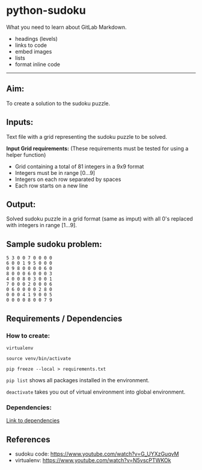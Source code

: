 # python-sudoku

What you need to learn about GitLab Markdown.

* headings (levels)
* links to code
* embed images
* lists
* format inline code

---

## Aim: 

To create a solution to the sudoku puzzle.

## Inputs:

Text file with a grid representing the sudoku puzzle to be solved.

**Input Grid requirements:**
(These requirements must be tested for using a helper function)

* Grid containing a total of 81 integers in a 9x9 format
* Integers must be in range [0...9] 
* Integers on each row separated by spaces
* Each row starts on a new line

## Output:

Solved sudoku puzzle in a grid format (same as imput) with all 0's replaced with integers in range [1...9].

## Sample sudoku problem:

```text
5 3 0 0 7 0 0 0 0
6 0 0 1 9 5 0 0 0
0 9 8 0 0 0 0 6 0
8 0 0 0 6 0 0 0 3
4 0 0 8 0 3 0 0 1
7 0 0 0 2 0 0 0 6
0 6 0 0 0 0 2 8 0
0 0 0 4 1 9 0 0 5
0 0 0 0 8 0 0 7 9
```

## Requirements / Dependencies 

### How to create:

`virtualenv`

`source venv/bin/activate`

`pip freeze --local > requirements.txt`

`pip list` shows all packages installed in the environment.

`deactivate` takes you out of virtual environment into global environment.

### Dependencies:

[Link to dependencies](requirements.txt)

## References

* sudoku code: https://www.youtube.com/watch?v=G_UYXzGuqvM
* virtualenv: https://www.youtube.com/watch?v=N5vscPTWKOk


